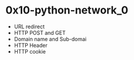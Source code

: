 # 0x10-python-network_0

* URL redirect
* HTTP POST and GET
* Domain name and Sub-domai
* HTTP Header
* HTTP cookie
